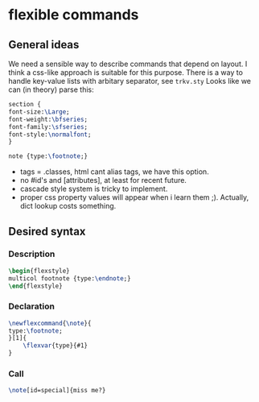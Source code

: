 # flexible commands

## General ideas

We need a sensible way to describe commands that depend on layout.
I think a css-like approach is suitable for this purpose. There is a way
to handle key-value lists with arbitary separator, see `trkv.sty`
Looks like we can (in theory) parse this:

```tex
section {
font-size:\Large;
font-weight:\bfseries;
font-family:\sfseries;
font-style:\normalfont;
}

note {type:\footnote;}
```

- tags = .classes, html cant alias tags, we have this option.
- no #id's and [attributes], at least for recent future.
- cascade style system is tricky to implement.
- proper css property values will appear when i learn them ;).
  Actually, dict lookup costs something.

## Desired syntax

### Description

```tex
\begin{flexstyle}
multicol footnote {type:\endnote;}
\end{flexstyle}
```

### Declaration

```tex
\newflexcommand{\note}{
type:\footnote;
}[1]{
    \flexvar{type}{#1}
}
```

### Call

```tex
\note[id=special]{miss me?}
```
